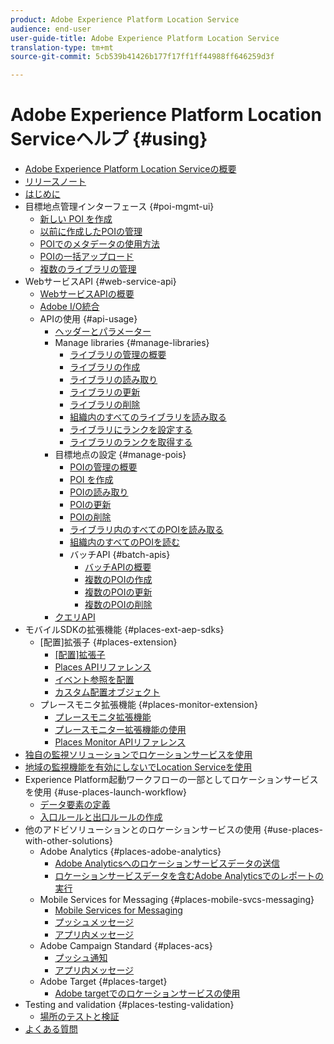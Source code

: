 ```yaml
---
product: Adobe Experience Platform Location Service
audience: end-user
user-guide-title: Adobe Experience Platform Location Service
translation-type: tm+mt
source-git-commit: 5cb539b41426b177f17ff1ff44988ff646259d3f

---
```



# Adobe Experience Platform Location Serviceヘルプ {#using}

+ [Adobe Experience Platform Location Serviceの概要](home.md)
+ [リリースノート](release-notes.md)
+ [はじめに](getting-started.md)
+ 目標地点管理インターフェース {#poi-mgmt-ui}
   + [新しい POI を作成](poi-mgmt-ui/create-a-poi-ui.md)
   + [以前に作成したPOIの管理](poi-mgmt-ui/managing-pois-in-the-places-ui.md)
   + [POIでのメタデータの使用方法](poi-mgmt-ui/metadata-with-pois.md)
   + [POIの一括アップロード](poi-mgmt-ui/bulk-upload-pois.md)
   + [複数のライブラリの管理](poi-mgmt-ui/manage-libraries-in-the-places-ui.md)
+ WebサービスAPI {#web-service-api}
   + [WebサービスAPIの概要](web-service-api/places-web-services.md)
   + [Adobe I/O統合](web-service-api/adobe-i-o-integration.md)
   + APIの使用 {#api-usage}
      + [ヘッダーとパラメーター](web-service-api/api-usage/headers-and-parameters.md)
      + Manage libraries {#manage-libraries}
         + [ライブラリの管理の概要](web-service-api/api-usage/manage-libraries/manage-libraries.md)
         + [ライブラリの作成](web-service-api/api-usage/manage-libraries/create-a-library.md)
         + [ライブラリの読み取り](web-service-api/api-usage/manage-libraries/read-a-library.md)
         + [ライブラリの更新](web-service-api/api-usage/manage-libraries/update-a-library.md)
         + [ライブラリの削除](web-service-api/api-usage/manage-libraries/delete-a-library.md)
         + [組織内のすべてのライブラリを読み取る](web-service-api/api-usage/manage-libraries/read-all-libraries-in-your-organization.md)
         + [ライブラリにランクを設定する](web-service-api/api-usage/manage-libraries/set-a-ran-on-your-libraries.md)
         + [ライブラリのランクを取得する](web-service-api/api-usage/manage-libraries/get-a-librarys-rank.md)
      + 目標地点の設定 {#manage-pois}
         + [POIの管理の概要](web-service-api/api-usage/manage-pois/manage-pois.md)
         + [POI を作成](web-service-api/api-usage/manage-pois/create-a-poi.md)
         + [POIの読み取り](web-service-api/api-usage/manage-pois/read-a-poi.md)
         + [POIの更新](web-service-api/api-usage/manage-pois/update-a-poi.md)
         + [POIの削除](web-service-api/api-usage/manage-pois/delete-a-poi.md)
         + [ライブラリ内のすべてのPOIを読み取る](web-service-api/api-usage/manage-pois/read-all-pois-in-a-library.md)
         + [組織内のすべてのPOIを読む](web-service-api/api-usage/manage-pois/read-all-pois-in-your-organization.md)
         + バッチAPI {#batch-apis}
            + [バッチAPIの概要](web-service-api/api-usage/manage-pois/batch-apis/batch-apis.md)
            + [複数のPOIの作成](web-service-api/api-usage/manage-pois/batch-apis/create-multiple-pois.md)
            + [複数のPOIの更新](web-service-api/api-usage/manage-pois/batch-apis/update-multiple-pois.md)
            + [複数のPOIの削除](web-service-api/api-usage/manage-pois/batch-apis/delete-multiple-pois.md)
      + [クエリAPI](web-service-api/api-usage/query-apis.md)
+ モバイルSDKの拡張機能 {#places-ext-aep-sdks}
   + [配置]拡張子 {#places-extension}
      + [[配置]拡張子](places-ext-aep-sdks/places-extension/places-extension.md)
      + [Places APIリファレンス](places-ext-aep-sdks/places-extension/places-api-reference.md)
      + [イベント参照を配置](places-ext-aep-sdks/places-extension/places-event-ref.md)
      + [カスタム配置オブジェクト](places-ext-aep-sdks/places-extension/cust-places-objects.md)
   + プレースモニタ拡張機能 {#places-monitor-extension}
      + [プレースモニタ拡張機能](places-ext-aep-sdks/places-monitor-extension/places-monitor-extension.md)
      + [プレースモニター拡張機能の使用](places-ext-aep-sdks/places-monitor-extension/using-places-monitor-extension.md)
      + [Places Monitor APIリファレンス](places-ext-aep-sdks/places-monitor-extension/places-monitor-api-reference.md)
+ [独自の監視ソリューションでロケーションサービスを使用](using-your-own-monitor.md)
+ [地域の監視機能を有効にしないでLocation Serviceを使用](use-places-without-active-monitoring.md)
+ Experience Platform起動ワークフローの一部としてロケーションサービスを使用 {#use-places-launch-workflow}
   + [データ要素の定義](use-places-launch-workflow/define-data-elements.md)
   + [入口ルールと出口ルールの作成](use-places-launch-workflow/create-rule-places-property.md)
+ 他のアドビソリューションとのロケーションサービスの使用 {#use-places-with-other-solutions}
   + Adobe Analytics {#places-adobe-analytics}
      + [Adobe Analyticsへのロケーションサービスデータの送信](use-places-with-other-solutions/places-adobe-analytics/use-places-adobe-analytics.md)
      + [ロケーションサービスデータを含むAdobe Analyticsでのレポートの実行](use-places-with-other-solutions/places-adobe-analytics/run-reports-aa-places-data.md)
   + Mobile Services for Messaging {#places-mobile-svcs-messaging}
      + [Mobile Services for Messaging](use-places-with-other-solutions/places-mobile-svcs-for-messaging/use-places-mobie-svcs-messaging.md)
      + [プッシュメッセージ](use-places-with-other-solutions/places-mobile-svcs-for-messaging/mobile-svcs-messaging-push.md)
      + [アプリ内メッセージ](use-places-with-other-solutions/places-mobile-svcs-for-messaging/mobile-svcs-messaging-inapp.md)
   + Adobe Campaign Standard {#places-acs}
      + [プッシュ通知](use-places-with-other-solutions/places-acs/places-acs-push-notifications.md)
      + [アプリ内メッセージ](use-places-with-other-solutions/places-acs/places-acs-in-app-messages.md)
   + Adobe Target {#places-target}
      + [Adobe targetでのロケーションサービスの使用](use-places-with-other-solutions/places-target/places-target.md)
+ Testing and validation {#places-testing-validation}
   + [場所のテストと検証](places-testing-validation/test-validate-places.md)
+ [よくある質問](places-faqs.md)